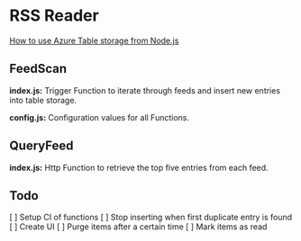 RSS Reader
==========

[How to use Azure Table storage from Node.js](https://docs.microsoft.com/en-us/azure/storage/storage-nodejs-how-to-use-table-storage)

FeedScan
--------

**index.js:** Trigger Function to iterate through feeds and insert new entries into table storage.

**config.js:** Configuration values for all Functions.

QueryFeed
---------

**index.js:** Http Function to retrieve the top five entries from each feed.

Todo
----

[ ] Setup CI of functions
[ ] Stop inserting when first duplicate entry is found
[ ] Create UI
[ ] Purge items after a certain time
[ ] Mark items as read
